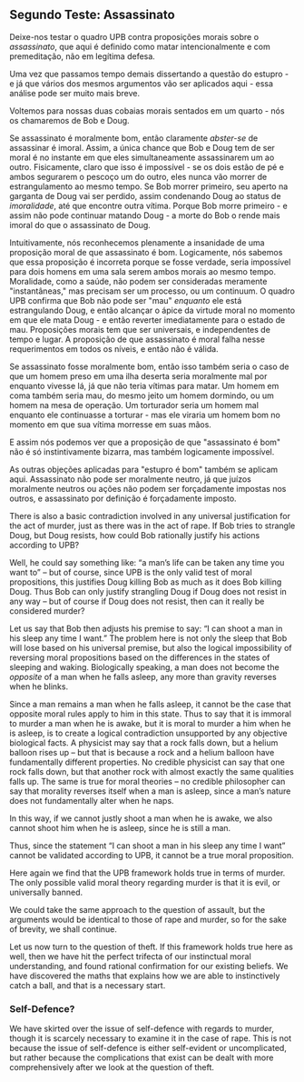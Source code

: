 ## Segundo Teste: Assassinato

Deixe-nos testar o quadro UPB contra proposições morais sobre o *assassinato*, que aqui é definido como matar intencionalmente e com premeditação, não em legítima defesa.

Uma vez que passamos tempo demais dissertando a questão do estupro - e já que vários dos mesmos argumentos vão ser aplicados aqui - essa análise pode ser muito mais breve.

Voltemos para nossas duas cobaias morais sentados em um quarto - nós os chamaremos de Bob e Doug.

Se assassinato é moralmente bom, então claramente *abster-se* de assassinar é imoral. Assim, a única chance que Bob e Doug tem de ser moral é no instante em que eles simultaneamente assassinarem um ao outro. Fisicamente, claro que isso é impossível - se os dois estão de pé e ambos segurarem o pescoço um do outro, eles nunca vão morrer de estrangulamento ao mesmo tempo. Se Bob morrer primeiro, seu aperto na garganta de Doug vai ser perdido, assim condenando Doug ao status de *imoralidade*, até que encontre outra vítima. Porque Bob morre primeiro - e assim não pode continuar matando Doug - a morte do Bob o rende mais imoral do que o assassinato de Doug.

Intuitivamente, nós reconhecemos plenamente a insanidade de uma proposição moral de que assassinato é bom. Logicamente, nós sabemos que essa proposição é incorreta porque se fosse verdade, seria impossível para dois homens em uma sala serem ambos morais ao mesmo tempo. Moralidade, como a saúde, não podem ser consideradas meramente "instantâneas," mas precisam ser um processo, ou um continuum. O quadro UPB confirma que Bob não pode ser "mau" *enquanto* ele está estrangulando Doug, e então alcançar o ápice da virtude moral no momento em que ele mata Doug - e então reverter imediatamente para o estado de mau. Proposições morais tem que ser universais, e independentes de tempo e lugar. A proposição de que assassinato é moral falha nesse requerimentos em todos os níveis, e então não é válida.

Se assassinato fosse moralmente bom, então isso também seria o caso de que um homem preso em uma ilha deserta seria moralmente mal por enquanto vivesse lá, já que não teria vítimas para matar. Um homem em coma também seria mau, do mesmo jeito um homem dormindo, ou um homem na mesa de operação. Um torturador seria um homem mal enquanto ele continuasse a torturar - mas ele viraria um homem bom no momento em que sua vítima morresse em suas mãos.

E assim nós podemos ver que a proposição de que "assassinato é bom" não é só instintivamente bizarra, mas também logicamente impossível.

As outras objeções aplicadas para "estupro é bom" também se aplicam aqui. Assassinato não pode ser moralmente neutro, já que juízos moralmente neutros ou ações não podem ser forçadamente impostas nos outros, e assassinato por definição é forçadamente imposto.

There is also a basic contradiction involved in any universal justification for the act of murder, just as there was in the act of rape. If Bob tries to strangle Doug, but Doug resists, how could Bob rationally justify his actions according to UPB?

Well, he could say something like: “a man’s life can be taken any time you want to” – but of course, since UPB is the only valid test of moral propositions, this justifies Doug killing Bob as much as it does Bob killing Doug. Thus Bob can only justify strangling Doug if Doug does not resist in any way – but of course if Doug does not resist, then can it really be considered murder?

Let us say that Bob then adjusts his premise to say: “I can shoot a man in his sleep any time I want.” The problem here is not only the sleep that Bob will lose based on his universal premise, but also the logical impossibility of reversing moral propositions based on the differences in the states of sleeping and waking. Biologically speaking, a man does not become the *opposite* of a man when he falls asleep, any more than gravity reverses when he blinks.

Since a man remains a man when he falls asleep, it cannot be the case that opposite moral rules apply to him in this state. Thus to say that it is immoral to murder a man when he is awake, but it is moral to murder a him when he is asleep, is to create a logical contradiction unsupported by any objective biological facts. A physicist may say that a rock falls down, but a helium balloon rises up – but that is because a rock and a helium balloon have fundamentally different properties. No credible physicist can say that one rock falls down, but that another rock with almost exactly the same qualities falls up. The same is true for moral theories – no credible philosopher can say that morality reverses itself when a man is asleep, since a man’s nature does not fundamentally alter when he naps.

In this way, if we cannot justly shoot a man when he is awake, we also cannot shoot him when he is asleep, since he is still a man.

Thus, since the statement “I can shoot a man in his sleep any time I want” cannot be validated according to UPB, it cannot be a true moral proposition.

Here again we find that the UPB framework holds true in terms of murder. The only possible valid moral theory regarding murder is that it is evil, or universally banned.

We could take the same approach to the question of assault, but the arguments would be identical to those of rape and murder, so for the sake of brevity, we shall continue.

Let us now turn to the question of theft. If this framework holds true here as well, then we have hit the perfect trifecta of our instinctual moral understanding, and found rational confirmation for our existing beliefs. We have discovered the maths that explains how we are able to instinctively catch a ball, and that is a necessary start.

### Self-Defence?

We have skirted over the issue of self-defence with regards to murder, though it is scarcely necessary to examine it in the case of rape. This is not because the issue of self-defence is either self-evident or uncomplicated, but rather because the complications that exist can be dealt with more comprehensively after we look at the question of theft.